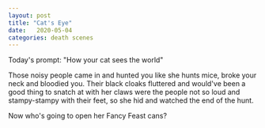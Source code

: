```yaml
---
layout: post
title: "Cat's Eye"
date:   2020-05-04
categories: death scenes
---
```

Today's prompt: "How your cat sees the world"

Those noisy people came in and hunted you like she hunts mice, broke your neck and bloodied you. Their black cloaks fluttered and would've been a good thing to snatch at with her claws were the people not so loud and stampy-stampy with their feet, so she hid and watched the end of the hunt.

Now who's going to open her Fancy Feast cans?
